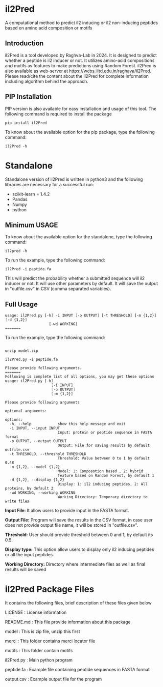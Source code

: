 # il2Pred
A computational method to predict il2 inducing or il2 non-inducing peptides based on amino acid composition or motifs

## Introduction
il2Pred is a tool developed by Raghva-Lab in 2024. It is designed to predict whether a peptide is il2 inducer or not. It utilizes amino-acid compositions and motifs as features to make predictions using Random Forest. il2Pred is also available as web-server at https://webs.iiitd.edu.in/raghava/il2Pred. Please read/cite the content about the il2Pred for complete information including algorithm behind the approach.

## PIP Installation
PIP version is also available for easy installation and usage of this tool. The following command is required to install the package 
```
pip install il2Pred
```
To know about the available option for the pip package, type the following command:
```
il2Pred -h
```
# Standalone

Standalone version of il2Pred is written in python3 and the following libraries are necessary for a successful run:

- scikit-learn = 1.4.2
- Pandas
- Numpy
- python


## Minimum USAGE
To know about the available option for the standalone, type the following command:
```
il2pred -h
```
To run the example, type the following command:
```
il2Pred -i peptide.fa
```
This will predict the probability whether a submitted sequence will il2 inducer or not. It will use other parameters by default. It will save the output in "outfile.csv" in CSV (comma separated variables).

## Full Usage
```
usage: il2Pred.py [-h] -i INPUT [-o OUTPUT] [-t THRESHOLD] [-m {1,2}] [-d {1,2}]
                    [-wd WORKING]
=======
```
To run the example, type the following command:
```

unzip model.zip

il2Pred.py -i peptide.fa

```
```
Please provide following arguments.
=======
Following is complete list of all options, you may get these options
usage: il2Pred.py [-h] 
                     [-i INPUT]
                     [-o OUTPUT]
                     [-m {1,2}] 
```
```
Please provide following arguments

optional arguments:

options:
  -h, --help            show this help message and exit
  -i INPUT, --input INPUT
                        Input: protein or peptide sequence in FASTA format
  -o OUTPUT, --output OUTPUT
                        Output: File for saving results by default outfile.csv
  -t THRESHOLD, --threshold THRESHOLD
                        Threshold: Value between 0 to 1 by default 0.48
  -m {1,2}, --model {1,2}
                        Model: 1: Composotion based , 2: hybrid
                        feature based on Random Forest, by default 1
  -d {1,2}, --display {1,2}
                        Display: 1: il2 inducing peptides, 2: All proteins, by default 2
  -wd WORKING, --working WORKING
                        Working Directory: Temporary directory to write files
```

**Input File:** It allow users to provide input in the FASTA format.

**Output File:** Program will save the results in the CSV format, in case user does not provide output file name, it will be stored in "outfile.csv".

**Threshold:** User should provide threshold between 0 and 1, by default its 0.5.

**Display type:** This option allow users to display only il2 inducing peptides or all the input peptides.

**Working Directory:** Directory where intermediate files as well as final results will be saved

il2Pred Package Files
=======================
It contains the following files, brief description of these files given below


LICENSE				      : License information

README.md			      : This file provide information about this package

model               : This is zip file, unzip this first

merci               : This folder contains merci locator file

motifs              : This folder contain motifs

il2Pred.py     : Main python program


peptide.fa : Example file containing peptide sequences in FASTA format

output.csv	: Example output file for the program
